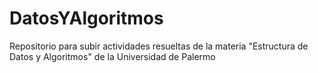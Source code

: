 # DatosYAlgoritmos
Repositorio para subir actividades resueltas de la materia "Estructura de Datos y Algoritmos" de la Universidad de Palermo
